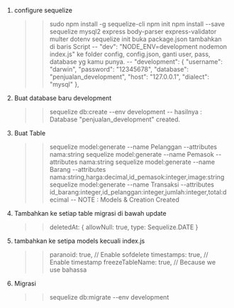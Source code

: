 1. configure sequelize 
    >> sudo npm install -g sequelize-cli
    >> npm init
    >> npm install --save sequelize mysql2 express body-parser express-validator multer dotenv 
    >> sequelize init
    >> buka package.json tambahkan di baris Script
        -- "dev": "NODE_ENV=development nodemon index.js"
    >> ke folder config, config.json, ganti user, pass, database yg kamu punya.
        -- "development": {
             "username": "darwin",
             "password": "12345678",
             "database": "penjualan_development",
             "host": "127.0.0.1",
             "dialect": "mysql"
            },
2. Buat database baru development
    >> sequelize db:create --env development
    -- hasilnya : Database "penjualan_development" created.

3. Buat Table
    >> sequelize model:generate --name Pelanggan --attributes nama:string
    >> sequelize model:generate --name Pemasok --attributes nama:string
    >> sequelize model:generate --name Barang --attributes nama:string,harga:decimal,id_pemasok:integer,image:string
    >> sequelize model:generate --name Transaksi --attributes id_barang:integer,id_pelanggan:integer,jumlah:integer,total:decimal
    -- NOTE : Models & Creation Created


4. Tambahkan ke setiap table migrasi di bawah update
    >> deletedAt: {
        allowNull: true,
        type: Sequelize.DATE
    }

5. tambahkan ke setipa models kecuali index.js
    >>  paranoid: true, // Enable sofdelete
        timestamps: true, // Enable timestamp
        freezeTableName: true, // Because we use bahassa

6. Migrasi
    >> sequelize db:migrate --env development


